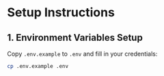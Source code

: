 # Setup Instructions

## 1. Environment Variables Setup

Copy `.env.example` to `.env` and fill in your credentials:

```bash
cp .env.example .env

